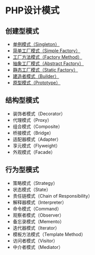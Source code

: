 # PHP设计模式

## 创建型模式

* [单例模式（Singleton）](https://github.com/chenjiacheng/PHP-Design-Patterns/tree/master/Creational/Singleton)
* [简单工厂模式（Simple Factory）](https://github.com/chenjiacheng/PHP-Design-Patterns/tree/master/Creational/SimpleFactory)
* [工厂方法模式（Factory Method）](https://github.com/chenjiacheng/PHP-Design-Patterns/tree/master/Creational/FactoryMethod)
* [抽象工厂模式（Abstract Factory）](https://github.com/chenjiacheng/PHP-Design-Patterns/tree/master/Creational/AbstractFactory)
* [静态工厂模式（Static Factory）](https://github.com/chenjiacheng/PHP-Design-Patterns/tree/master/Creational/StaticFactory)
* [建造者模式（Builder）](https://github.com/chenjiacheng/PHP-Design-Patterns/tree/master/Creational/Builder)
* [原型模式（Prototype）](https://github.com/chenjiacheng/PHP-Design-Patterns/tree/master/Creational/Prototype)

## 结构型模式

* 装饰者模式（Decorator）
* 代理模式（Proxy）
* 组合模式（Composite）
* 桥接模式（Bridge）
* 适配器模式（Adapter）
* 享元模式（Flyweight）
* 外观模式（Facade）

## 行为型模式

* 策略模式（Strategy）
* 状态模式（State）
* 责任链模式（Chain of Responsibility）
* 解释器模式（Interpreter）
* 命令模式（Command）
* 观察者模式（Observer）
* 备忘录模式（Memento）
* 迭代器模式（Iterator）
* 模板方法模式（Template Method）
* 访问者模式（Visitor）
* 中介者模式（Mediator）